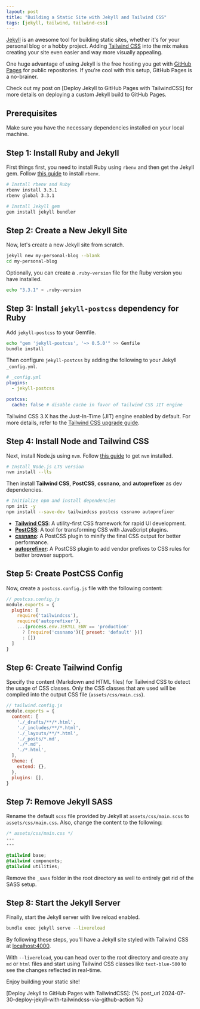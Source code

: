 ```yaml
---
layout: post
title: "Building a Static Site with Jekyll and Tailwind CSS"
tags: [jekyll, tailwind, tailwind-css]
---
```


[Jekyll](https://jekyllrb.com/) is an awesome tool for building static sites, whether it's for your personal blog or a hobby project. Adding [Tailwind CSS](https://tailwindcss.com/) into the mix makes creating your site even easier and way more visually appealing.

One huge advantage of using Jekyll is the free hosting you get with [GitHub Pages](https://docs.github.com/en/pages) for public repositories. If you're cool with this setup, GitHub Pages is a no-brainer.

Check out my post on [Deploy Jekyll to GitHub Pages with TailwindCSS] for more details on deploying a custom Jekyll build to GitHub Pages.

## Prerequisites

Make sure you have the necessary dependencies installed on your local machine.

## Step 1: Install Ruby and Jekyll

First things first, you need to install Ruby using `rbenv` and then get the Jekyll gem. Follow [this guide](https://github.com/rbenv/rbenv#installation) to install `rbenv`.

```sh
# Install rbenv and Ruby
rbenv install 3.3.1
rbenv global 3.3.1

# Install Jekyll gem
gem install jekyll bundler
```

## Step 2: Create a New Jekyll Site

Now, let's create a new Jekyll site from scratch.
```sh
jekyll new my-personal-blog --blank
cd my-personal-blog
```

Optionally, you can create a `.ruby-version` file for the Ruby version you have installed.
```sh
echo "3.3.1" > .ruby-version
```

## Step 3: Install `jekyll-postcss` dependency for Ruby

Add `jekyll-postcss` to your Gemfile.
```sh
echo "gem 'jekyll-postcss', '~> 0.5.0'" >> Gemfile
bundle install
```

Then configure `jekyll-postcss` by adding the following to your Jekyll `_config.yml`.
```yaml
# _config.yml
plugins:
  - jekyll-postcss

postcss:
  cache: false # disable cache in favor of Tailwind CSS JIT engine
```

Tailwind CSS 3.X has the Just-In-Time (JIT) engine enabled by default. For more details, refer to the [Tailwind CSS upgrade guide](https://tailwindcss.com/docs/upgrade-guide#migrating-to-the-jit-engine).

## Step 4: Install Node and Tailwind CSS

Next, install Node.js using `nvm`. Follow [this guide](https://github.com/nvm-sh/nvm#installing-and-updating) to get `nvm` installed. 
```sh
# Install Node.js LTS version
nvm install --lts
```

Then install **Tailwind CSS**, **PostCSS**, **cssnano**, and **autoprefixer** as dev dependencies.
```sh
# Initialize npm and install dependencies
npm init -y
npm install --save-dev tailwindcss postcss cssnano autoprefixer
```

- **[Tailwind CSS](https://tailwindcss.com/)**: A utility-first CSS framework for rapid UI development.
- **[PostCSS](https://postcss.org/)**: A tool for transforming CSS with JavaScript plugins.
- **[cssnano](https://cssnano.co/)**: A PostCSS plugin to minify the final CSS output for better performance.
- **[autoprefixer](https://github.com/postcss/autoprefixer)**: A PostCSS plugin to add vendor prefixes to CSS rules for better browser support.

## Step 5: Create PostCSS Config

Now, create a `postcss.config.js` file with the following content:
```js
// postcss.config.js
module.exports = {
  plugins: [
    require('tailwindcss'),
    require('autoprefixer'),
    ...(process.env.JEKYLL_ENV == 'production'
      ? [require('cssnano')({ preset: 'default' })]
      : [])
  ]
}
```

## Step 6: Create Tailwind Config

Specify the content (Markdown and HTML files) for Tailwind CSS to detect the usage of CSS classes. Only the CSS classes that are used will be compiled into the output CSS file (`assets/css/main.css`).

```js
// tailwind.config.js
module.exports = {
  content: [
    './_drafts/**/*.html',
    './_includes/**/*.html',
    './_layouts/**/*.html',
    './_posts/*.md',
    './*.md',
    './*.html',
  ],
  theme: {
    extend: {},
  },
  plugins: [],
}
```

## Step 7: Remove Jekyll SASS

Rename the default `scss` file provided by Jekyll at `assets/css/main.scss` to `assets/css/main.css`. Also, change the content to the following:
```css
/* assets/css/main.css */
---
---

@tailwind base;
@tailwind components;
@tailwind utilities;
```

Remove the `_sass` folder in the root directory as well to entirely get rid of the SASS setup.

## Step 8: Start the Jekyll Server

Finally, start the Jekyll server with live reload enabled.

```sh
bundle exec jekyll serve --livereload
```

By following these steps, you'll have a Jekyll site styled with Tailwind CSS at [localhost:4000](http://localhost:4000).

With `--livereload`, you can head over to the root directory and create any `md` or `html` files and start using Tailwind CSS classes like `text-blue-500` to see the changes reflected in real-time.

Enjoy building your static site!

[Deploy Jekyll to GitHub Pages with TailwindCSS]: {% post_url 2024-07-30-deploy-jekyll-with-tailwindcss-via-github-action %}